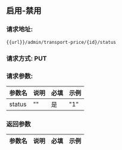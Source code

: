## 启用-禁用
### 请求地址:
```
{{url}}/admin/transport-price/{id}/status
```
### 请求方式: PUT  
### 请求参数:  

|参数名|说明|必填|示例|  
 |---|---|---|---|  
|status|""|是|"1"|  
### 返回参数  

|参数名|说明|必填|示例|  
 |---|---|---|---|  
